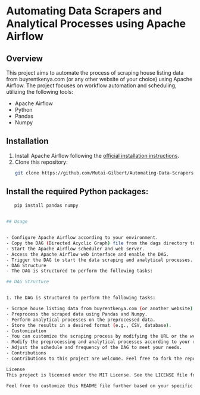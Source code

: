 # Automating Data Scrapers and Analytical Processes using Apache Airflow

## Overview
This project aims to automate the process of scraping house listing data from buyrentkenya.com (or any other website of your choice) using Apache Airflow. The project focuses on workflow automation and scheduling, utilizing the following tools:

- Apache Airflow
- Python
- Pandas
- Numpy

## Installation
1. Install Apache Airflow following the [official installation instructions](https://airflow.apache.org/docs/apache-airflow/stable/installation/index.html).
2. Clone this repository:
   ```bash
   git clone https://github.com/Mutai-Gilbert/Automating-Data-Scrapers-Apache-Airflow
## Install the required Python packages:
```bash
   pip install pandas numpy

   
## Usage


- Configure Apache Airflow according to your environment.
- Copy the DAG (Directed Acyclic Graph) file from the dags directory to your Apache Airflow DAGs folder.
- Start the Apache Airflow scheduler and web server.
- Access the Apache Airflow web interface and enable the DAG.
- Trigger the DAG to start the data scraping and analytical processes.
- DAG Structure
- The DAG is structured to perform the following tasks:

## DAG Structure


1. The DAG is structured to perform the following tasks:

- Scrape house listing data from buyrentkenya.com (or another website).
- Preprocess the scraped data using Pandas and Numpy.
- Perform analytical processes on the preprocessed data.
- Store the results in a desired format (e.g., CSV, database).
- Customization
- You can customize the scraping process by modifying the URL or the website to scrape.
- Modify the preprocessing and analytical processes according to your requirements.
- Adjust the schedule and frequency of the DAG to meet your needs.
- Contributions
- Contributions to this project are welcome. Feel free to fork the repository and submit pull requests with your improvements.

License
This project is licensed under the MIT License. See the LICENSE file for more information.

Feel free to customize this README file further based on your specific project details and requirements.
